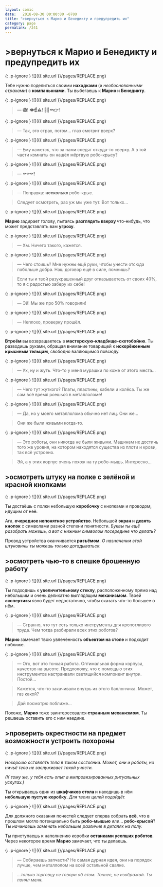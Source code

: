 ```yaml
---
layout: comic
date:   2018-08-30 00:00:00 -0700
title: ">вернуться к Марио и Бенедикту и предупредить их"
category: page
permalink: /241
---
```

# >вернуться к Марио и Бенедикту и предупредить их

{: .p-ignore }
![]({{ site.url }}/pages/REPLACE.png)

Тебе нужно поделиться своими <strong>находками </strong>(<em>и необоснованными страхами</em>) с <strong>компаньонами</strong>. Ты выбегаешь к <strong>Марио </strong>и <strong>Бенедикту</strong>.

{: .p-ignore }
![]({{ site.url }}/pages/REPLACE.png)

<blockquote>— <strong>😱! 👁️☝️⚠️! 🤖🐀⚰️👉!</strong></blockquote>

{: .p-ignore }
![]({{ site.url }}/pages/REPLACE.png)

<blockquote>— Так, это страх, потом… глаз смотрит вверх?</blockquote>

{: .p-ignore }
![]({{ site.url }}/pages/REPLACE.png)

<blockquote>— Ему кажется, что за нами следят откуда-то сверху. А в той части комнаты он нашёл мёртвую робо-крысу?</blockquote>

{: .p-ignore }
![]({{ site.url }}/pages/REPLACE.png)

<blockquote>— <strong>⚰️⚰️⚰️!</strong></blockquote>

{: .p-ignore }
![]({{ site.url }}/pages/REPLACE.png)

<blockquote>— Поправка: <strong>несколько </strong>робо-крыс.</blockquote>

<blockquote>Следует осмотреть, раз уж мы уже тут. Вот только...</blockquote>

{: .p-ignore }
![]({{ site.url }}/pages/REPLACE.png)

<strong>Марио </strong>задирает голову, пытаясь <strong>разглядеть вверху </strong>что-нибудь, что может представлять вам <strong>угрозу</strong>.

{: .p-ignore }
![]({{ site.url }}/pages/REPLACE.png)

<blockquote>— Хм. Ничего такого, кажется.</blockquote>

{: .p-ignore }
![]({{ site.url }}/pages/REPLACE.png)

<blockquote>— Чего стоишь? Мне нужны ещё руки, чтобы унести отсюда побольше добра. Наш договор ещё в силе, помнишь?</blockquote>

<blockquote>Если ты и твой разукрашенный друг отказываетесь от своих 40%, то я с радостью заберу их себе!</blockquote>

{: .p-ignore }
![]({{ site.url }}/pages/REPLACE.png)

<blockquote>— Эй! Мы же про 50% говорили!</blockquote>

{: .p-ignore }
![]({{ site.url }}/pages/REPLACE.png)

<blockquote>— Неплохо, проверку прошёл.</blockquote>

{: .p-ignore }
![]({{ site.url }}/pages/REPLACE.png)

<strong>Втроём </strong>вы возвращаетесь в <strong>мастерскую-кладбище-скотобойню</strong>. Ты разводишь руками, обращая внимание товарищей к <strong>искорёженным крысиным тельцам</strong>, свободно валяющимся повсюду.

{: .p-ignore }
![]({{ site.url }}/pages/REPLACE.png)

<blockquote>— Ух, ну и жуть. Что-то у меня мурашки по коже от этого места…</blockquote>

{: .p-ignore }
![]({{ site.url }}/pages/REPLACE.png)

<blockquote>— Чего тут жуткого? Платы, пластины, кабели и колёса. Ты же сам всё время роешься в металлоломе!</blockquote>

{: .p-ignore }
![]({{ site.url }}/pages/REPLACE.png)

<blockquote>— Да, но у моего металлолома обычно нет лиц. Они же…</blockquote>

<blockquote>Они же были живыми когда-то.</blockquote>

{: .p-ignore }
![]({{ site.url }}/pages/REPLACE.png)

<blockquote>— Это роботы, они никогда не были живыми. Машинам не достичь того же уровня, на котором находятся существа из плоти и крови, так всё устроено.</blockquote>

<blockquote>Эй, а у этих корпус очень похож на ту робо-мышь. Интересно...</blockquote>

## >осмотреть штуку на полке с зелёной и красной кнопками

{: .p-ignore }
![]({{ site.url }}/pages/REPLACE.png)

Ты достаёшь с полки небольшую <strong>коробочку </strong>с кнопками и проводом, идущим от неё.

Ага, <strong>очередное непонятное устройство</strong>. Небольшой <strong>экран </strong>и <strong>девять кнопок</strong> с символами разной степени понятности. <em>Буквы ты ещё разобрать можешь, а вот с нижним символом посередине что делать?</em>

Провод устройства оканчивается <strong>разъёмом</strong>. <em>О назначении этой штуковины ты можешь только догадываться.</em>

## >осмотреть чью-то в спешке брошенную работу

{: .p-ignore }
![]({{ site.url }}/pages/REPLACE.png)

Ты подходишь к<strong> увеличительному стеклу</strong>, расположенному прямо над небольшим и очень деликатно выглядящим <strong>механизмом</strong>. Твоей <strong>экспертизы</strong> явно будет недостаточно, чтобы сказать что-то большее о нём.

{: .p-ignore }
![]({{ site.url }}/pages/REPLACE.png)

<blockquote>— Странно, что тут есть только инструменты для кропотливого труда. Чем тогда разбирали всех этих роботов?</blockquote>

<strong>Марио </strong>замечает твою увлечённость <strong>объектом на столе</strong> и подходит поближе.

{: .p-ignore }
![]({{ site.url }}/pages/REPLACE.png)

<blockquote>— Ого, вот это тонкая работа. Оптимальная форма корпуса, качество на высоте. Предположу, что с помощью этих инструментов настраивали светящийся компонент внутри. Постой…</blockquote>

<blockquote>Кажется, что-то закачивали внутрь из этого баллончика. Может, газ какой?</blockquote>

<blockquote>Дай посмотрю поближе...</blockquote>

Похоже, <strong>Марио </strong>тоже заинтересовался <strong>странным механизмом</strong>. Ты решаешь оставить его с ним наедине.

## >проверить окрестности на предмет возможности устроить похороны

{: .p-ignore }
![]({{ site.url }}/pages/REPLACE.png)

<em>Нехорошо оставлять тела в таком состоянии. Может, они и роботы, но ничьё тело не заслуживает такой участи.</em>

<em>(К тому же, у тебя есть опыт в импровизированных ритуальных услугах.)</em>

Ты открываешь один из <strong>шкафчиков стола </strong>и находишь в нём <strong>небольшую пустую коробку</strong>. <em>Для твоих целей подойдёт.</em>

{: .p-ignore }
![]({{ site.url }}/pages/REPLACE.png)

Для должного оказания почестей следует сперва собрать <strong>всё</strong>, что в прошлом могло потенциально быть <strong>робо-мышью</strong> или… <strong>робо-крысой</strong>? <em>Ты начинаешь замечать небольшие различия в деталях на полу</em>.

Ты приступаешь к наполнению коробки <strong>останками усопших роботов</strong>. Через некоторое время <strong>Марио </strong>замечает, что ты делаешь.

{: .p-ignore }
![]({{ site.url }}/pages/REPLACE.png)

<blockquote>— Собираешь запчасти? Не самая дурная идея, они на порядок лучше, чем металлолом на всей остальной свалке.</blockquote>

<blockquote><em>…только торговцу не говори об этом. Точнее, не изображай. Ты понял меня.</em></blockquote>
